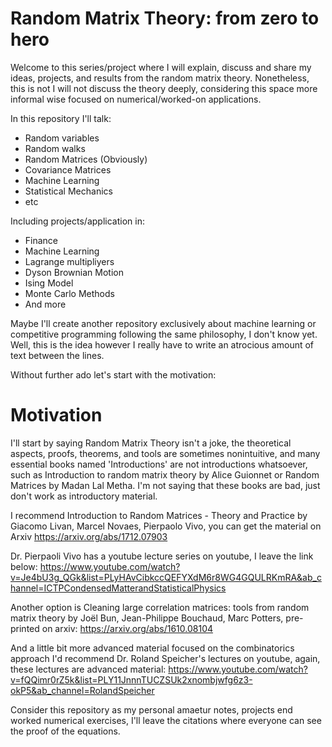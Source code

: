 # Random Matrix Theory: from zero to hero

Welcome to this series/project where I will explain, discuss and share my ideas, projects, and results from the random matrix theory. Nonetheless, this is not I will not discuss the theory deeply, considering this space more informal wise focused on numerical/worked-on applications.

In this repository I'll talk: 
+ Random variables
+ Random walks
+ Random Matrices (Obviously)
+ Covariance Matrices
+ Machine Learning
+ Statistical Mechanics
+ etc

Including projects/application in:
+ Finance
+ Machine Learning
+ Lagrange multipliyers
+ Dyson Brownian Motion
+ Ising Model
+ Monte Carlo Methods
+ And more

Maybe I'll create another repository exclusively about machine learning or competitive programming following the same philosophy, I don't know yet. Well, this is the idea however I really have to write an atrocious amount of text between the lines.

Without further ado let's start with the motivation:

# Motivation
I'll start by saying Random Matrix Theory isn't a joke, the theoretical aspects, proofs, theorems, and tools are sometimes nonintuitive, and many essential books named 'Introductions' are not introductions whatsoever, such as Introduction to random matrix theory by Alice Guionnet or Random Matrices by Madan Lal Metha. I'm not saying that these books are bad, just don't work as introductory material. 


I recommend Introduction to Random Matrices - Theory and Practice by Giacomo Livan, Marcel Novaes, Pierpaolo Vivo, you can get the material on Arxiv 
https://arxiv.org/abs/1712.07903


Dr. Pierpaoli Vivo has a youtube lecture series on youtube, I leave the link below:
https://www.youtube.com/watch?v=Je4bU3g_QGk&list=PLyHAvCibkccQEFYXdM6r8WG4GQULRKmRA&ab_channel=ICTPCondensedMatterandStatisticalPhysics


Another option is Cleaning large correlation matrices: tools from random matrix theory by Joël Bun, Jean-Philippe Bouchaud, Marc Potters, pre-printed on arxiv:
https://arxiv.org/abs/1610.08104


And a little bit more advanced material focused on the combinatorics approach I'd recommend Dr. Roland Speicher's lectures on youtube, again, these lectures are advanced material:
https://www.youtube.com/watch?v=fQQimr0rZ5k&list=PLY11JnnnTUCZSUk2xnombjwfg6z3-okP5&ab_channel=RolandSpeicher




Consider this repository as my personal amaetur notes, projects end worked numerical exercises, I'll leave the citations where everyone can see the proof of the equations.






